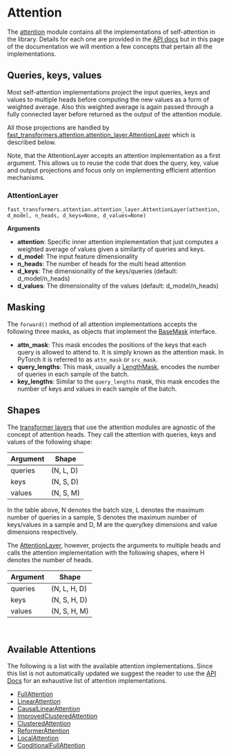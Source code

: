 Attention
==========

The [attention][1] module contains all the implementations of self-attention in
the library. Details for each one are provided in the [API docs][1] but in this
page of the documentation we will mention a few concepts that pertain all the
implementations.

Queries, keys, values
---------------------

Most self-attention implementations project the input queries, keys and values
to multiple heads before computing the new values as a form of weighted average.
Also this weighted average is again passed through a fully connected layer
before returned as the output of the attention module.

All those projections are handled by
[fast_transformers.attention.attention_layer.AttentionLayer][2] which is
described below.

Note, that the AttentionLayer accepts an attention implementation as a first
argument. This allows us to reuse the code that does the query, key, value and
output projections and focus only on implementing efficient attention
mechanisms.

### AttentionLayer

```
fast_transformers.attention.attention_layer.AttentionLayer(attention, d_model, n_heads, d_keys=None, d_values=None)
```

**Arguments**

* **attention**: Specific inner attention implementation that just computes a
  weighted average of values given a similarity of queries and keys.
* **d_model**: The input feature dimensionality
* **n_heads**: The number of heads for the multi head attention
* **d_keys**: The dimensionality of the keys/queries
  (default: d_model/n_heads)
* **d_values**: The dimensionality of the values (default: d_model/n_heads)

Masking
-------

The `forward()` method of all attention implementations accepts the following
three masks, as objects that implement the [BaseMask](masking.md) interface.

* **attn_mask**: This mask encodes the positions of the keys that each query is
  allowed to attend to. It is simply known as the attention mask. In PyTorch it
  is referred to as `attn_mask` or `src_mask`.
* **query_lengths**: This mask, usually a [LengthMask](masking.md#lengthmask),
  encodes the number of queries in each sample of the batch.
* **key_lengths**: Similar to the `query_lengths` mask, this mask encodes the
  number of keys and values in each sample of the batch.

Shapes
------

The [transformer layers](transformers.md) that use the attention modules are
agnostic of the concept of attention heads. They call the attention with
queries, keys and values of the following shape:

Argument | Shape
---------|-----------
queries  | (N, L, D)
keys     | (N, S, D)
values   | (N, S, M)

In the table above, N denotes the batch size, L denotes the maximum number of
queries in a sample, S denotes the maximum number of keys/values in a sample
and D, M are the query/key dimensions and value dimensions respectively.

The [AttentionLayer][2], however, projects the arguments to multiple heads and
calls the attention implementation with the following shapes, where H denotes
the number of heads.

Argument | Shape
---------|-----------
queries  | (N, L, H, D)
keys     | (N, S, H, D)
values   | (N, S, H, M)

&nbsp;

Available Attentions
--------------------

The following is a list with the available attention implementations. Since
this list is not automatically updated we suggest the reader to use the [API
Docs][1] for an exhaustive list of attention implementations.

* [FullAttention][3]
* [LinearAttention][4]
* [CausalLinearAttention][5]
* [ImprovedClusteredAttention][6]
* [ClusteredAttention][7]
* [ReformerAttention][8]
* [LocalAttention][10]
* [ConditionalFullAttention][9]


[1]: /api_docs/fast_transformers/attention/
[2]: /api_docs/fast_transformers/attention/attention_layer.html
[3]: /api_docs/fast_transformers/attention/full_attention.html
[4]: /api_docs/fast_transformers/attention/linear_attention.html
[5]: /api_docs/fast_transformers/attention/causal_linear_attention.html
[6]: /api_docs/fast_transformers/attention/improved_clustered_attention.html
[7]: /api_docs/fast_transformers/attention/clustered_attention.html
[8]: /api_docs/fast_transformers/attention/reformer_attention.html
[9]: /api_docs/fast_transformers/attention/conditional_full_attention.html
[10]: /api_docs/fast_transformers/attention/local_attention.html

